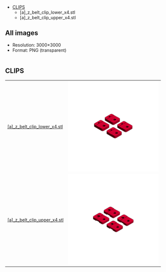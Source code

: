 
<!-- This is a reference for hopefully all printed parts needed for a function and decorated Voron 2.4 build. -->

- [CLIPS](#clips)
    - [a]_z_belt_clip_lower_x4.stl
    - [a]_z_belt_clip_upper_x4.stl

## All images

* Resolution: 3000×3000
* Format: PNG (transparent)<br><br>


## CLIPS
<table>
    <tr>
        <td>
            <a href="https://raw.githubusercontent.com/VoronDesign/Voron-2/V2.4/STLs/VORON2.4/Gantry/%5Ba%5D_z_belt_clip_lower_x4.stl">[a]_z_belt_clip_lower_x4.stl</a>
        </td>
        <td>
            <a href="https://raw.githubusercontent.com/jesterjunk/VoronBuildReference/main/printed_parts_reference/img/%5Ba%5D_z_belt_clip_lower_x4.png" target="_blank">
                <img src="img/thumbs/[a]_z_belt_clip_lower_x4.png">
            </a>
        </td>
    </tr>
    <tr></tr>
    <tr>
        <td>
            <a href="https://raw.githubusercontent.com/VoronDesign/Voron-2/Voron2.4/STLs/VORON2.4/Gantry/%5Ba%5D_z_belt_clip_upper_x4.stl">[a]_z_belt_clip_upper_x4.stl</a>
        </td>
        <td>
            <a href="https://raw.githubusercontent.com/jesterjunk/VoronBuildReference/main/printed_parts_reference/img/[a]_z_belt_clip_upper_x4.png" target="_blank">
                <img src="img/thumbs/[a]_z_belt_clip_upper_x4.png">
            </a>
        </td>
    </tr>
</table>
